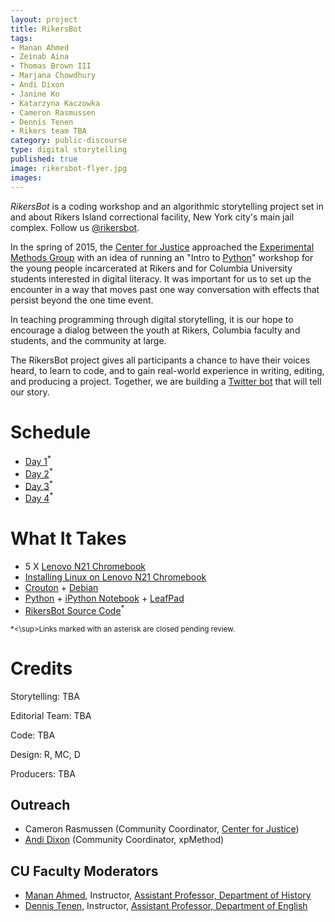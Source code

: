 ```yaml
---
layout: project
title: RikersBot
tags:
- Manan Ahmed
- Zeinab Aina
- Thomas Brown III
- Marjana Chowdhury
- Andi Dixon
- Janine Ko
- Katarzyna Kaczowka
- Cameron Rasmussen
- Dennis Tenen
- Rikers team TBA
category: public-discourse
type: digital storytelling
published: true
image: rikersbot-flyer.jpg
images:
---
```


*RikersBot* is a coding workshop and an algorithmic storytelling project set
in and about Rikers Island correctional facility, New York city's main jail
complex. Follow us [@rikersbot](https://twitter.com/rikersbot).

In the spring of 2015, the [Center for
Justice](http://centerforjustice.columbia.edu/) approached the [Experimental
Methods Group](http://xpmethod.plaintext.in/) with an idea of running an "Intro
to [Python](https://www.python.org/)" workshop for the young people
incarcerated at Rikers and for Columbia University students interested in
digital literacy.  It was important for us to set up the encounter in a way
that moves past one way conversation with effects that persist beyond the one
time event.

In teaching programming through digital storytelling, it is our hope to
encourage a dialog between the youth at Rikers, Columbia faculty and students,
and the community at large.

The RikersBot project gives all participants a chance to have their voices
heard, to learn to code, and to gain real-world experience in writing, editing,
and producing a project. Together, we are building a [Twitter
bot](https://twitter.com/rikersbot) that will tell our story.

# Schedule

- [Day
  1](https://github.com/xpmethod/rikersbot/blob/master/day-1.md)<sup>\*</sup>
- [Day 2](https://github.com/xpmethod/rikersbot/blob/master/day-2.md)<sup>\*</sup>
- [Day 3](https://github.com/xpmethod/rikersbot/blob/master/day-3.md)<sup>\*</sup>
- [Day 4](https://github.com/xpmethod/rikersbot/blob/master/day-4.md)<sup>\*</sup>

# What It Takes

- 5 X [Lenovo N21
  Chromebook](http://www.lenovopartnernetwork.com/products/lenovo-n21)
- [Installing Linux on Lenovo N21
  Chromebook](https://github.com/xpmethod/rikersbot/blob/master/chromebooksetup.md)
- [Crouton](https://github.com/dnschneid/crouton) +
  [Debian](https://www.debian.org/)
- [Python](https://www.python.org/) + [iPython
  Notebook](http://ipython.org/notebook.html) +
[LeafPad](http://tarot.freeshell.org/leafpad/) 
- [RikersBot Source Code](https://github.com/xpmethod/rikersbot)<sup>\*</sup>

<sup>\*<\sup>Links marked with an asterisk are closed pending review.

# Credits

Storytelling: TBA

Editorial Team: TBA

Code: TBA

Design: R, MC, D

Producers: TBA

## Outreach

- Cameron Rasmussen (Community Coordinator, [Center for Justice](http://centerforjustice.columbia.edu/))
- [Andi Dixon](https://twitter.com/thesignalis) (Community Coordinator,
  xpMethod)

## CU Faculty Moderators

- [Manan Ahmed](https://twitter.com/sepoy), Instructor, [Assistant Professor, Department of History](http://history.columbia.edu/faculty/Ahmed.html)
- [Dennis Tenen](https://twitter.com/dennistenen), Instructor, [Assistant Professor, Department of English](http://english.columbia.edu/people/profile/453)
